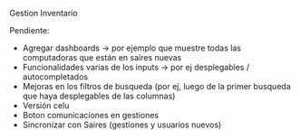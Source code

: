 Gestion Inventario

Pendiente:
- Agregar dashboards -> por ejemplo que muestre todas las computadoras que están en saires nuevas
- Funcionalidades varias de los inputs -> por ej desplegables / autocompletados
- Mejoras en los filtros de busqueda (por ej, luego de la primer busqueda que haya desplegables de las columnas)
- Versión celu
- Boton comunicaciones en gestiones
- Sincronizar con Saires (gestiones y usuarios nuevos)
